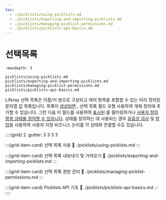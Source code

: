 ```yaml
---
toc:
  - ./picklists/using-picklists.md
  - ./picklists/exporting-and-importing-picklists.md
  - ./picklists/managing-picklist-permissions.md
  - ./picklists/picklists-api-basics.md
---
```

# 선택목록

```{toctree}
:maxdepth: 3

picklists/using-picklists.md
picklists/exporting-and-importing-picklists.md
picklists/managing-picklist-permissions.md
picklists/picklists-api-basics.md
```

Liferay 선택 목록은 이름/키 쌍으로 구성되고 여러 항목을 포함할 수 있는 미리 정의된 문자열 값 목록입니다. 목록이 [생성되면](./picklists/using-picklists.md#creating-a-picklist) , 선택 목록 필드 유형 [](./picklists/using-picklists.md#adding-picklist-fields-to-objects) 사용하여 개체 정의에 추가할 수 있습니다. 그런 다음 이 필드를 사용하여 [표시된](./displaying-object-entries.md) 를 필터링하거나 [사용자 정의 항목 상태를 정의할 수 있습니다](./creating-and-managing-objects/fields/adding-and-managing-custom-states.md). 상태를 정의하는 데 사용되는 경우 [유효성 검사](./creating-and-managing-objects/validations/adding-custom-validations.md) 및 [작업](./creating-and-managing-objects/actions/defining-object-actions.md)을 사용하여 사용자 지정 비즈니스 논리를 각 상태와 연결할 수도 있습니다.

::::{grid} 2
:gutter: 3 3 3 3

:::{grid-item-card} 선택 목록 사용
:link: ./picklists/using-picklists.md
:::

:::{grid-item-card} 선택 목록 내보내기 및 가져오기
:link: ./picklists/exporting-and-importing-picklists.md
:::

:::{grid-item-card} 선택 목록 권한 관리
:link: ./picklists/managing-picklist-permissions.md
:::

:::{grid-item-card} Picklists API 기초
:link: ./picklists/picklists-api-basics.md
:::
::::
